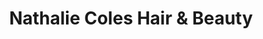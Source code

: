 ---
title: "Nathalie Coles Hair & Beauty"
url: /hoddesdon/nathalie-coles-hair-und-beauty/
shop: Friseur
---
